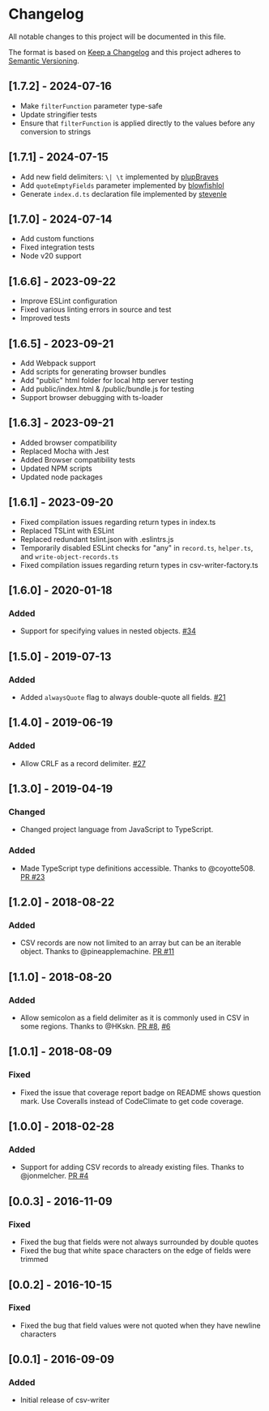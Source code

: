 # Changelog

All notable changes to this project will be documented in this file.

The format is based on [Keep a Changelog](http://keepachangelog.com/en/1.0.0/)
and this project adheres to [Semantic Versioning](http://semver.org/spec/v2.0.0.html).

## [1.7.2] - 2024-07-16
- Make `filterFunction` parameter type-safe
- Update stringifier tests
- Ensure that `filterFunction` is applied directly to the values before any conversion to strings

## [1.7.1] - 2024-07-15
- Add new field delimiters: `\| \t` implemented by [plupBraves](https://github.com/plupBraves "plupBraves")
- Add `quoteEmptyFields` parameter implemented by [blowfishlol](https://github.com/blowfishlol "blowfishlol")
- Generate `index.d.ts` declaration file implemented by [stevenle](https://github.com/stevenle "stevenle")

## [1.7.0] - 2024-07-14
- Add custom functions
- Fixed integration tests
- Node v20 support

## [1.6.6] - 2023-09-22
- Improve ESLint configuration
- Fixed various linting errors in source and test
- Improved tests
  
## [1.6.5] - 2023-09-21
- Add Webpack support
- Add scripts for generating browser bundles
- Add "public" html folder for local http server testing 
- Add public/index.html & /public/bundle.js for testing
- Support browser debugging with ts-loader
## [1.6.3] - 2023-09-21
- Added browser compatibility
- Replaced Mocha with Jest
- Added Browser compatibility tests
- Updated NPM scripts
- Updated node packages

## [1.6.1] - 2023-09-20
- Fixed compilation issues regarding return types in index.ts
- Replaced TSLint with ESLint
- Replaced redundant tslint.json with .eslintrs.js
- Temporarily disabled ESLint checks for "any" in `record.ts`, `helper.ts`, and `write-object-records.ts`
- Fixed compilation issues regarding return types in csv-writer-factory.ts

## [1.6.0] - 2020-01-18
### Added
- Support for specifying values in nested objects. [#34](https://github.com/ryu1kn/csv-writer/pull/34)

## [1.5.0] - 2019-07-13
### Added
- Added `alwaysQuote` flag to always double-quote all fields. [#21](https://github.com/ryu1kn/csv-writer/pull/21)

## [1.4.0] - 2019-06-19
### Added
- Allow CRLF as a record delimiter. [#27](https://github.com/ryu1kn/csv-writer/pull/27)

## [1.3.0] - 2019-04-19
### Changed
- Changed project language from JavaScript to TypeScript.

### Added
- Made TypeScript type definitions accessible. Thanks to @coyotte508.
  [PR #23](https://github.com/ryu1kn/csv-writer/pull/23)

## [1.2.0] - 2018-08-22
### Added
- CSV records are now not limited to an array but can be an iterable object. Thanks to @pineapplemachine.
  [PR #11](https://github.com/ryu1kn/csv-writer/pull/11)

## [1.1.0] - 2018-08-20
### Added
- Allow semicolon as a field delimiter as it is commonly used in CSV in some regions. Thanks to @HKskn.
  [PR #8](https://github.com/ryu1kn/csv-writer/pull/8), [#6](https://github.com/ryu1kn/csv-writer/pull/6)

## [1.0.1] - 2018-08-09
### Fixed
- Fixed the issue that coverage report badge on README shows question mark.
  Use Coveralls instead of CodeClimate to get code coverage.

## [1.0.0] - 2018-02-28
### Added
- Support for adding CSV records to already existing files. Thanks to @jonmelcher. [PR #4](https://github.com/ryu1kn/csv-writer/pull/4)

## [0.0.3] - 2016-11-09
### Fixed
- Fixed the bug that fields were not always surrounded by double quotes
- Fixed the bug that white space characters on the edge of fields were trimmed

## [0.0.2] - 2016-10-15
### Fixed
- Fixed the bug that field values were not quoted when they have newline characters

## [0.0.1] - 2016-09-09
### Added
- Initial release of csv-writer
